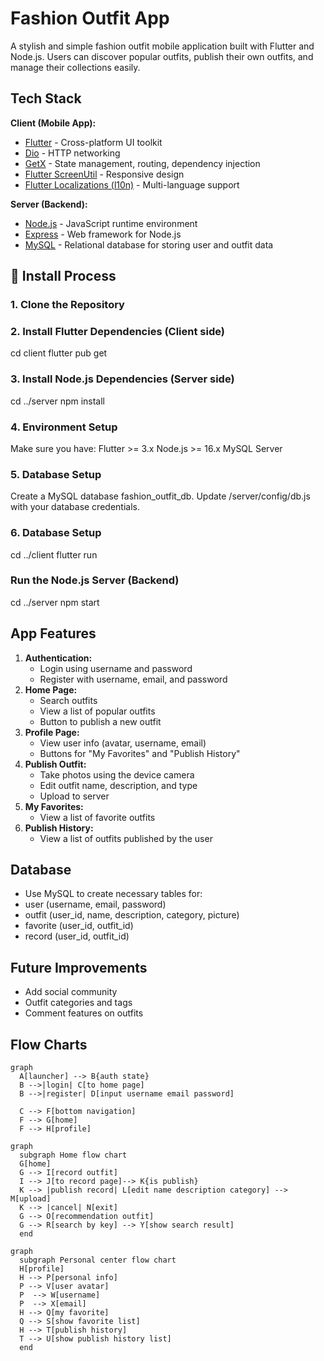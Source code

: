 # Fashion Outfit App

A stylish and simple fashion outfit mobile application built with Flutter and Node.js.
Users can discover popular outfits, publish their own outfits, and manage their collections easily.

## Tech Stack

**Client (Mobile App):**

* [Flutter](https://flutter.dev/) - Cross-platform UI toolkit
* [Dio]() - HTTP networking
* [GetX]() - State management, routing, dependency injection
* [Flutter ScreenUtil]() - Responsive design
* [Flutter Localizations (l10n)]() - Multi-language support

**Server (Backend):**

* [Node.js](https://nodejs.org/) - JavaScript runtime environment
* [Express](https://expressjs.com/) - Web framework for Node.js
* [MySQL](https://www.mysql.com/) - Relational database for storing user and outfit data

## 🚀 Install Process

### 1. Clone the Repository
### 2. Install Flutter Dependencies (Client side)
cd client
flutter pub get
### 3. Install Node.js Dependencies (Server side)
cd ../server
npm install
### 4. Environment Setup
Make sure you have:
Flutter >= 3.x
Node.js >= 16.x
MySQL Server
### 5. Database Setup
Create a MySQL database fashion_outfit_db.
Update /server/config/db.js with your database credentials.
### 6. Database Setup
cd ../client
flutter run
###  Run the Node.js Server (Backend)
cd ../server
npm start

## App Features

1. **Authentication:**
   * Login using username and password
   * Register with username, email, and password
2. **Home Page:**
   * Search outfits
   * View a list of popular outfits
   * Button to publish a new outfit
3. **Profile Page:**
   * View user info (avatar, username, email)
   * Buttons for "My Favorites" and "Publish History"
4. **Publish Outfit:**
   * Take photos using the device camera
   * Edit outfit name, description, and type
   * Upload to server
5. **My Favorites:**
   * View a list of favorite outfits
6. **Publish History:**
   * View a list of outfits published by the user

## Database

* Use MySQL to create necessary tables for:
* user (username, email, password)
* outfit (user\_id, name, description, category, picture)
* favorite (user\_id, outfit\_id)
* record (user\_id, outfit\_id)

## Future Improvements

* Add social community
* Outfit categories and tags
* Comment features on outfits

## Flow Charts

````mermaid
graph
  A[launcher] --> B{auth state}
  B -->|login| C[to home page]
  B -->|register| D[input username email password]
  
  C --> F[bottom navigation]
  F --> G[home]
  F --> H[profile]
````

````mermaid
graph
  subgraph Home flow chart
  G[home]
  G --> I[record outfit]
  I --> J[to record page]--> K{is publish}
  K --> |publish record| L[edit name description category] --> M[upload]
  K --> |cancel| N[exit]
  G --> O[recommendation outfit]
  G --> R[search by key] --> Y[show search result]
  end
````

````mermaid
graph
  subgraph Personal center flow chart
  H[profile]
  H --> P[personal info]
  P --> V[user avatar]
  P  --> W[username]
  P  --> X[email]
  H --> Q[my favorite]
  Q --> S[show favorite list]
  H --> T[publish history]
  T --> U[show publish history list]
  end
````
